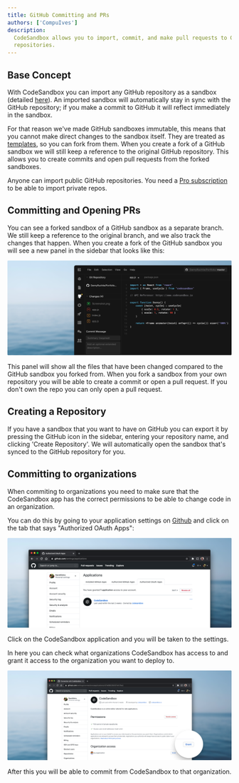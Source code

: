 ```yaml
---
title: GitHub Committing and PRs
authors: ['CompuIves']
description:
  CodeSandbox allows you to import, commit, and make pull requests to GitHub
  repositories.
---
```


## Base Concept

With CodeSandbox you can import any GitHub repository as a sandbox (detailed
[here](/docs/importing#import-from-github)). An imported sandbox will
automatically stay in sync with the GitHub repository; if you make a commit to
GitHub it will reflect immediately in the sandbox.

For that reason we've made GitHub sandboxes immutable, this means that you
cannot make direct changes to the sandbox itself. They are treated as
[templates](/docs/templates), so you can fork from them. When you create a fork
of a GitHub sandbox we will still keep a reference to the original GitHub
repository. This allows you to create commits and open pull requests from the
forked sandboxes.

Anyone can import public GitHub repositories. You need a
[Pro subscription](https://codesandbox.stream/pricing) to be able to import private
repos.

## Committing and Opening PRs

You can see a forked sandbox of a GitHub sandbox as a separate branch. We still
keep a reference to the original branch, and we also track the changes that
happen. When you create a fork of the GitHub sandbox you will see a new panel in
the sidebar that looks like this:

![GitHub Sidebar](./images/github-sidebar.png)

This panel will show all the files that have been changed compared to the GitHub
sandbox you forked from. When you fork a sandbox from your own repository you
will be able to create a commit or open a pull request. If you don't own the
repo you can only open a pull request.

## Creating a Repository

If you have a sandbox that you want to have on GitHub you can export it by
pressing the GitHub icon in the sidebar, entering your repository name, and
clicking 'Create Repository'. We will automatically open the sandbox that's
synced to the GitHub repository for you.

## Committing to organizations

When commiting to organizations you need to make sure that the CodeSandbox app
has the correct permissions to be able to change code in an organization.

You can do this by going to your application settings on
[Github](https://github.com/settings/installations) and click on the tab that
says "Authorized OAuth Apps":

![GitHub Apps](./images/github-apps.png)

Click on the CodeSandbox application and you will be taken to the settings.

In here you can check what organizations CodeSandbox has access to and grant it
access to the organization you want to deploy to.

![GitHub Permissions](./images/github-permissions.png)

After this you will be able to commit from CodeSandbox to that organization.

